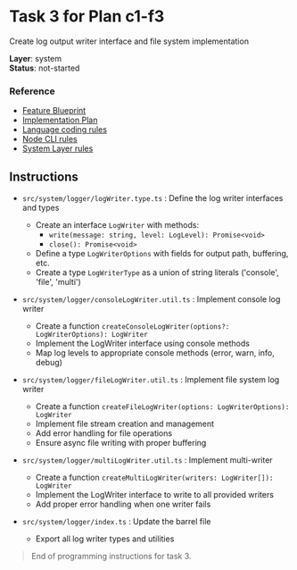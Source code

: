 # Task 3 for Plan c1-f3

Create log output writer interface and file system implementation

**Layer**: system  
**Status**: not-started

### Reference

- [Feature Blueprint](/docs/f3-logging.blueprint.md)
- [Implementation Plan](/containers/c1-node-cli/docs/f3-logging.plan.md)
- [Language coding rules](/containers/c1-node-cli/.ai/rules/0-typescript.rules.md)  
- [Node CLI rules](/containers/c1-node-cli/.ai/rules/1-node-cli.rules.md)
- [System Layer rules](/containers/c1-node-cli/.ai/rules/2-system-layer.rules.md)

## Instructions

- `src/system/logger/logWriter.type.ts` : Define the log writer interfaces and types
  - Create an interface `LogWriter` with methods:
    - `write(message: string, level: LogLevel): Promise<void>`
    - `close(): Promise<void>`
  - Define a type `LogWriterOptions` with fields for output path, buffering, etc.
  - Create a type `LogWriterType` as a union of string literals ('console', 'file', 'multi')

- `src/system/logger/consoleLogWriter.util.ts` : Implement console log writer
  - Create a function `createConsoleLogWriter(options?: LogWriterOptions): LogWriter`
  - Implement the LogWriter interface using console methods
  - Map log levels to appropriate console methods (error, warn, info, debug)

- `src/system/logger/fileLogWriter.util.ts` : Implement file system log writer
  - Create a function `createFileLogWriter(options: LogWriterOptions): LogWriter` 
  - Implement file stream creation and management
  - Add error handling for file operations
  - Ensure async file writing with proper buffering

- `src/system/logger/multiLogWriter.util.ts` : Implement multi-writer
  - Create a function `createMultiLogWriter(writers: LogWriter[]): LogWriter`
  - Implement the LogWriter interface to write to all provided writers
  - Add proper error handling when one writer fails

- `src/system/logger/index.ts` : Update the barrel file
  - Export all log writer types and utilities

> End of programming instructions for task 3. 